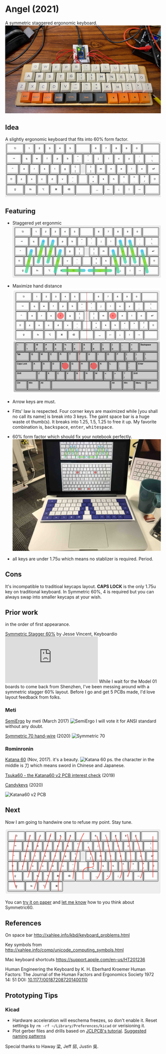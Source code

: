 # Angel (2021)

A symmetric staggered ergonomic keyboard.
![a symmetric and beautiful hand wire keyboard](attachments/handwire.jpeg)

## Idea

A slightly ergonomic keyboard that fits into 60% form factor. ![layout concept](attachments/layout.jpg) 

 ## Featuring

* Staggered yet ergonmic ![Symmetric stagger is ergonomic](attachments/staggered_yet_ergonomics.jpg)

* Maximize hand distance ![hand distance](attachments/hand_distance.jpg)

* Arrow keys are must.

* Fitts' law is respected. Four corner keys are maximized while [you shall no call its name] is break into 3 keys.  The gaint space bar is a huge waste ot thumb(s). It breaks into 1.25, 1.5, 1.25 to free it up. My favorite combination is, <kbd>backspace</kbd>, <kbd>enter</kbd>, <kbd>whitespace</kbd>.

* 60% form factor which should fix your notebook perfectly.
![notebook](attachments/notebook.jpg)

* all keys are under 1.75u which means no stablizer is required. Period.

##  Cons

It's incompatible to traditioal keycaps layout. **CAPS LOCK** is the only 1.75u key on traditional keyboard. In Symmetric 60%, 4 is required but you can always swap into smaller keycaps at your wish.

## Prior work

in the order of first appearance.

[Symmetric Stagger 60%]( https://geekhack.org/index.php?topic=66965.0)  by Jesse Vincent, Keyboardio ![Symmetric Stagger](https://geekhack.org/index.php?action=dlattach;topic=66965.0;attach=84939;image) While I wait for the Model 01 boards to come back from Shenzhen, I've been messing around with a symmetric stagger 60% layout. Before I go and get 5 PCBs made, I'd love layout feedback from folks.

### Meti
[SemiErgo](https://github.com/mtei/SemiErgo_Layout) by meti (March 2017)   ![SemiErgo](https://github.com/mtei/SemiErgo_Layout/raw/master/Specification/SemiErgo_basic_physical_layout.png) I will vote it for ANSI standard without any doubt.

[Symmetric 70 hand-wire](https://github.com/qmk/qmk_firmware/tree/master/keyboards/handwired/symmetric70_proto) (2020)
![Symmetric 70](https://camo.githubusercontent.com/5c6d8242d2bdaa8c10bd91efcf5182c9fe9b18cc32800ad02bb30456bc864f72/68747470733a2f2f692e696d6775722e636f6d2f4272347048396f6c2e6a7067)

### Rominronin
[Katana 60](https://deskthority.net/viewtopic.php?t=16287&start=30) (Nov, 2017). it's a beauty. ![Katana 60](https://i.imgur.com/1yvw1uQ.jpg) ps. the character in the middle is 刀 which means sword in Chinese and Japanese.

[Tsuka60 - the Katana60 v2 PCB interest check](https://geekhack.org/index.php?topic=100468.msg2756587#msg2756587) (2019)

[Candykeys](https://candykeys.com/product/katana60-pcb-V2) (2020)

![Katana60 v2 PCB](https://ucarecdn.com/8b72e221-190f-42b6-b437-ddc6b7321744~3/nth/0/-/format/auto/-/quality/lighter/)
## Next

Now I am going to handwire one to refuse my point. Stay tune.

![handwire guide](attachments/handwire_guide.jpg)

You can [try it on paper](try_it.pdf) and [let me know](https://forms.gle/i4KZJjDPFTidD8Jt6) how to you think about Symmetric60.

## References

On space bar http://xahlee.info/kbd/keyboard_problems.html

Key symbols from http://xahlee.info/comp/unicode_computing_symbols.html

Mac keyboard shortcuts https://support.apple.com/en-us/HT201236

Human Engineering the Keyboard by K. H. Eberhard Kroemer
 Human Factors: The Journal of the Human Factors and Ergonomics Society 1972 14: 51 DOI: [10.1177/001872087201400110](
http://hfs.sagepub.com/content/14/1/51)

## Prototyping Tips

### Kicad

  - Hardware acceleration will eeschema freezes, so don't enable it. Reset settings by `rm -rf ~/Library/Preferences/kicad` or verisioning it.
  - Plot gerber files and drills based on [JCLPCB's tutorial](https://support.jlcpcb.com/article/102-kicad-515---generating-gerber-and-drill-files). [Suggested naming patterns](https://support.jlcpcb.com/article/29-suggested-naming-patterns)

Special thanks to Haway 梁, Jeff 邱, Justin 吳.

